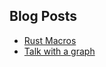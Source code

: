 ## Blog Posts

- [Rust Macros](https://barakb.github.io/blog/rust-macros/index.html)
- [Talk with a graph](https://barakb.github.io/blog/talk-with-your-graph-database/index.html)

